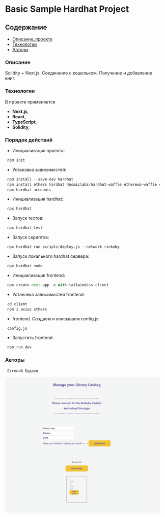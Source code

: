 # Basic Sample Hardhat Project

## Содержание
- [Описание_проекта](#Описание_проекта)
- [Технологии](#Технологии)
- [Авторы](#Авторы)

### <a name="Описание_проекта">Описание</a>

Solidity + Next.js. Соединение с кошельком. Получение и добавление книг.

### <a name="Технологии">Технологии</a>

В проекте применяется
- **Next.js**,
- **React**,
- **TypeScript**,
- **Solidity**,

### Порядок действий

- Инициализация проекта:

```python
 npm init
```

- Установка зависимостей:

```python
 npm install --save-dev hardhat
 npm install ethers hardhat @nomiclabs/hardhat-waffle ethereum-waffle chai @nomiclabs/hardhat-ethers @openzeppelin/contracts dotenv
 npx hardhat accounts
```

- Инициализация hardhat:

```python
 npx hardhat
```

- Запуск тестов:

```python
 npx hardhat test
```

- Запуск скриптов:

```python
 npx hardhat run scripts/deploy.js --network rinkeby
```

- Запуск локального hardhat сервера:

```python
 npx hardhat node
``` 

- Инициализация frontend:

```python
 npx create-next-app -e with-tailwindcss client
``` 

- Установка зависимостей frontend:

```python
 cd client
 npm i axios ethers
``` 

- frontend. Создаем и описываем config.js:

```python
 config.js
``` 

- Запустить frontend:

```python
 npm run dev
``` 

### <a name="Авторы">Авторы</a>
```
 Евгений Будаев
```

![Image alt](https://github.com/EvgeniyBudaev/code_with_kavit_dapp_fullstack/raw/main/client/public/readme.jpg)
